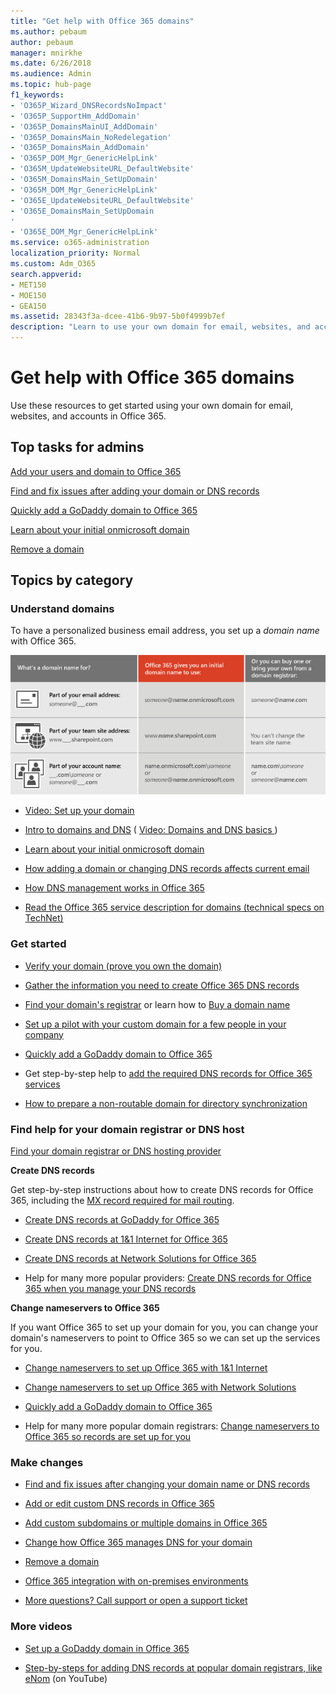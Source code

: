 ```yaml
---
title: "Get help with Office 365 domains"
ms.author: pebaum
author: pebaum
manager: mnirkhe
ms.date: 6/26/2018
ms.audience: Admin
ms.topic: hub-page
f1_keywords:
- 'O365P_Wizard_DNSRecordsNoImpact'
- 'O365P_SupportHm_AddDomain'
- 'O365P_DomainsMainUI_AddDomain'
- 'O365P_DomainsMain_NoRedelegation'
- 'O365P_DomainsMain_AddDomain'
- 'O365P_DOM_Mgr_GenericHelpLink'
- 'O365M_UpdateWebsiteURL_DefaultWebsite'
- 'O365M_DomainsMain_SetUpDomain'
- 'O365M_DOM_Mgr_GenericHelpLink'
- 'O365E_UpdateWebsiteURL_DefaultWebsite'
- 'O365E_DomainsMain_SetUpDomain
'
- 'O365E_DOM_Mgr_GenericHelpLink'
ms.service: o365-administration
localization_priority: Normal
ms.custom: Adm_O365
search.appverid:
- MET150
- MOE150
- GEA150
ms.assetid: 28343f3a-dcee-41b6-9b97-5b0f4999b7ef
description: "Learn to use your own domain for email, websites, and accounts in Office 365. "
---
```


# Get help with Office 365 domains

Use these resources to get started using your own domain for email, websites, and accounts in Office 365. 
  
## Top tasks for admins

[Add your users and domain to Office 365](../setup/add-domain.md)
  
[Find and fix issues after adding your domain or DNS records](find-and-fix-issues.md)
  
[Quickly add a GoDaddy domain to Office 365](domain-connect.md)
  
[Learn about your initial onmicrosoft domain](https://support.office.com/article/b9fc3018-8844-43f3-8db1-1b3a8e9cfd5a.aspx)
  
[Remove a domain](remove-a-domain.md)
  
## Topics by category

### Understand domains
<a name="Understand"> </a>

To have a personalized business email address, you set up a  *domain name*  with Office 365. 
  
![Table outlining what a domain name is for](../media/a6972a0f-4efa-4575-ad68-94ff76708031.png)
  
- [Video: Set up your domain](https://support.office.com/article/703dfec1-882d-4e33-b647-937f731887b7.aspx)
    
- [Intro to domains and DNS](dns-basics-0.md) ( [ Video: Domains and DNS basics ](https://support.office.com/article/6926c897-b88d-4b40-b962-520dea292baa.aspx))
    
- [Learn about your initial onmicrosoft domain](https://support.office.com/article/b9fc3018-8844-43f3-8db1-1b3a8e9cfd5a.aspx)
    
- [How adding a domain or changing DNS records affects current email](https://support.office.com/article/3981dad4-952e-43b7-bfc5-62ce686f847a.aspx)
    
- [How DNS management works in Office 365](https://support.office.com/article/5980474a-097f-4f21-a864-21245314957f.aspx)
    
- [Read the Office 365 service description for domains (technical specs on TechNet)](https://go.microsoft.com/fwlink/?LinkId=402693)
    
### Get started
<a name="GetStarted"> </a>

- [Verify your domain (prove you own the domain)](../setup/add-domain.md)
    
- [Gather the information you need to create Office 365 DNS records](information-for-dns-records.md)
    
- [Find your domain's registrar](find-your-domain-registrar.md) or learn how to [Buy a domain name](buy-a-domain-name.md)
    
- [Set up a pilot with your custom domain for a few people in your company](https://support.office.com/article/39cee536-6a03-40cf-b9c1-f301bb6001d7.aspx)
    
- [Quickly add a GoDaddy domain to Office 365](domain-connect.md)
    
- Get step-by-step help to [add the required DNS records for Office 365 services](https://support.office.com/article/b0f3fdca-8a80-4e8e-9ef3-61e8a2a9ab23.aspx)
    
- [How to prepare a non-routable domain for directory synchronization](https://support.office.com/article/e7968303-c234-46c4-b8b0-b5c93c6d57a7)
    
### Find help for your domain registrar or DNS host
<a name="GetStarted"> </a>

[Find your domain registrar or DNS hosting provider](find-your-domain-registrar.md)
  
 **Create DNS records**
  
Get step-by-step instructions about how to create DNS records for Office 365, including the [MX record required for mail routing](https://support.office.com/article/2784cc4d-95be-443d-b5f7-bb5dd867ba83.aspx).
  
- [Create DNS records at GoDaddy for Office 365](../dns/create-dns-records-at-godaddy.md)
    
- [Create DNS records at 1&amp;1 Internet for Office 365](../dns/create-dns-records-at-1-1-internet.md)
    
- [Create DNS records at Network Solutions for Office 365](../dns/create-dns-records-at-network-solutions.md)
    
- Help for many more popular providers: [Create DNS records for Office 365 when you manage your DNS records](https://support.office.com/article/b0f3fdca-8a80-4e8e-9ef3-61e8a2a9ab23.aspx)
    
 **Change nameservers to Office 365**
  
If you want Office 365 to set up your domain for you, you can change your domain's nameservers to point to Office 365 so we can set up the services for you. 
  
- [Change nameservers to set up Office 365 with 1&amp;1 Internet](../dns/change-nameservers-at-1-1-internet.md)
    
- [Change nameservers to set up Office 365 with Network Solutions](../dns/change-nameservers-at-network-solutions.md)
    
- [Quickly add a GoDaddy domain to Office 365](domain-connect.md)
    
- Help for many more popular domain registrars: [Change nameservers to Office 365 so records are set up for you](https://support.office.com/article/a46bec33-2c78-4f45-a96c-b64b2a5bae22.aspx)
    
### Make changes
<a name="Tools"> </a>

- [Find and fix issues after changing your domain name or DNS records ](find-and-fix-issues.md)
    
- [Add or edit custom DNS records in Office 365](../dns/add-or-edit-custom-dns-records.md)
    
- [Add custom subdomains or multiple domains in Office 365](https://support.office.com/article/5481401f-7771-490e-b728-b3a81305a32e.aspx)
    
- [Change how Office 365 manages DNS for your domain](https://support.office.com/article/b20af3e9-f5fe-4235-a4eb-3edca5b2ab10.aspx)
    
- [Remove a domain](remove-a-domain.md)
    
- [Office 365 integration with on-premises environments](https://support.office.com/article/263faf8d-aa21-428b-aed3-2021837a4b65)
    
- [More questions? Call support or open a support ticket](../contact-support-for-business-products.md)
    
### More videos
<a name="Videos"> </a>

- [Set up a GoDaddy domain in Office 365](https://support.office.com/article/d16ff99b-2a11-44b2-9e60-bddf2730fa32.aspx)
    
- [Step-by-steps for adding DNS records at popular domain registrars, like eNom](https://support.office.com/article/http://go.microsoft.com/fwlink/?LinkId=526072.aspx) (on YouTube) 
    

